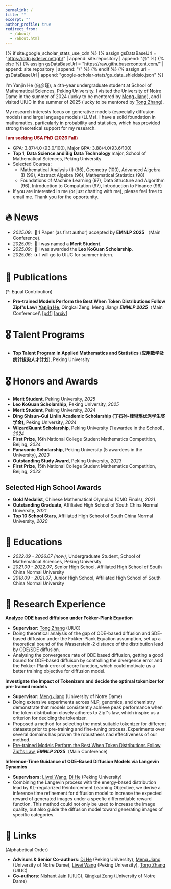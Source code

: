 ```yaml
---
permalink: /
title: ""
excerpt: ""
author_profile: true
redirect_from: 
  - /about/
  - /about.html
---
```


{% if site.google_scholar_stats_use_cdn %}
{% assign gsDataBaseUrl = "https://cdn.jsdelivr.net/gh/" | append: site.repository | append: "@" %}
{% else %}
{% assign gsDataBaseUrl = "https://raw.githubusercontent.com/" | append: site.repository | append: "/" %}
{% endif %}
{% assign url = gsDataBaseUrl | append: "google-scholar-stats/gs_data_shieldsio.json" %}

<span class='anchor' id='about-me'></span>

I'm Yanjin He (<font face=STKaiti>何彦瑾</font>), a 4th-year undergraduate student at School of Mathematical Sciences, Peking University. I visited the University of Notre Dame in the summer of 2024 (lucky to be mentored by [Meng Jiang](http://www.meng-jiang.com/)), and I visited UIUC in the summer of 2025 (lucky to be mentored by [Tong Zhang](https://tongzhang-ml.org/)).

My research interests focus on generative models (especially diffusion models) and large language models (LLMs). I have a soild foundation in mathematics, particularly in probability and statistics, which has provided strong theoretical support for my research.

**<font color="#94070A">I am seeking USA PhD (2026 Fall)</font>**
- GPA: 3.87/4.0 (93.0/100), Major GPA: 3.88/4.0(93.6/100)
- **Top 1**, **Data Science and Big Data Technology** major, School of Mathematical Sciences, Peking University
- Selected Courses: 
  - Mathematical Analysis (I) (96), Geometry (100), Advanced Algebra (I) (99), Abstract Algebra (96), Mathematical Statistics (98)
  - Foundations of Machine Learning (97), Data Structure and Algorithm (96), Introduction to Computation (97), Introduction to Finance (96)
- If you are interested in me (or just chatting with me), please feel free to email me. Thank you for the opportunity.


# 🔥 News
- *2025.09*: &nbsp;🎉 1 Paper (as first author) accepted by **EMNLP 2025** （Main Conference).
- *2025.09*: &nbsp;🏅 I was named a **Merit Student**.
- *2025.09*: &nbsp;🏅 I was awarded the **Leo KoGuan Scholarship**.
- *2025.06*: &nbsp;✈️ I will go to UIUC for summer intern.


# 📝 Publications 
(\*: Equal Contribution)

- **Pre-trained Models Perform the Best When Token Distributions Follow Zipf's Law**\\
**<u>Yanjin He</u>**, Qingkai Zeng, Meng Jiang\\
**_EMNLP 2025_**（Main Conference)\\
[[pdf](https://arxiv.org/pdf/2507.22543)] [[arxiv](https://arxiv.org/abs/2507.22543)]


# 🎖️ Talent Programs
- **Top Talent Program in Applied Mathematics and Statistics** (**应用数学及统计拔尖人才计划**), Peking University


# 🎖️ Honors and Awards
- **Merit Student**, Peking University, *2025*
- **Leo KoGuan Scholarship**, Peking University, *2025*
- **Merit Student**, Peking University, *2024*
- **Ding Shisun-Gui Linlin Academic Scholarship (丁石孙-桂琳琳优秀学生奖学金)**, Peking University, *2024*
- **WizardQuant Scholarship**, Peking University (1 awardee in the School), *2024*
- **First Prize**, 16th National College Student Mathematics Competition, Beijing, *2024*
- **Panasonic Scholarship**, Peking University (5 awardees in the University), *2023*
- **Outstanding Study Award**, Peking University, *2023*
- **First Prize**, 15th National College Student Mathematics Competition, Beijing, *2023*
## Selected High School Awards
- **Gold Medalist**, Chinese Mathematical Olympiad (CMO Finals), *2021*
- **Outstanding Graduate**, Affiliated High School of South China Normal University, *2021*
- **Top 10 School Stars**, Affiliated High School of South China Normal University, *2020*


# 📖 Educations
- *2022.09 - 2026.07 (now)*, Undergraduate Student, School of Mathematical Sciences, Peking University
- *2021.09 - 2022.07*, Senior High School, Affiliated High School of South China Normal University
- *2018.09 - 2021.07*, Junior High School, Affiliated High School of South China Normal University


# 🔬 Research Experience
**Analyze ODE based diffuison under Fokker-Plank Equation**
- **Supervisor:** [Tong Zhang](https://tongzhang-ml.org/) (UIUC)
- Doing theoretical analysis of the gap of ODE-based diffusion and SDE-based diffusion under the Fokker-Plank Equation assumption, set up a theoretical bound of the Wasserstein-2 distance of the distribution lead by ODE/SDE diffusion.
- Analysing the convergence rate of ODE based diffusion, getting a good bound for ODE-based diffuison by controlling the divergence error and the Fokker-Plank error of score function, which could motivate us a better training objective for diffusion model.

**Investigate the Impact of Tokenizers and decide the optimal tokenizer for pre-trained models**
- **Supervisor:** [Meng Jiang](http://www.meng-jiang.com/) (University of Notre Dame)
- Doing extensive experiments across NLP, genomics, and chemistry demonstrate that models consistently achieve peak performance when the token distribution closely adheres to Zipf's law, which inspire us a criterion for deciding the tokenizer.
- Proposed a method for selecting the most suitable tokenizer for different datasets prior to pre-training and fine-tuning process. Experiments over several domains has proven the robustness nad effectiveness of our method.
- [Pre-trained Models Perform the Best When Token Distributions Follow Zipf's Law](https://arxiv.org/abs/2507.22543), **_EMNLP 2025_**（Main Conference)

**Inference-Time Guidance of ODE-Based Diffusion Models via Langevin Dynamics**
- **Supervisors:** [Liwei Wang](http://www.liweiwang-pku.com/), [Di He](https://dihe-pku.github.io/) (Peking University)
- Combining the Langevin process with the energy-based distribution lead by KL-regularized Reinforcement Learning Objective, we derive a inference time refinement for diffusion model to increase the expected reward of generated images under a specfic differentiable reward function. This method could not only be used to increase the image quality, but also guide the diffusion model toward generating images of specific categories.


# 🔗 Links
(Alphabetical Order) 
- **Advisors & Senior Co-authors**: [Di He](https://dihe-pku.github.io/) (Peking University), [Meng Jiang](http://www.meng-jiang.com/) (University of Notre Dame), [Liwei Wang](http://www.liweiwang-pku.com/) (Peking University), [Tong Zhang](https://tongzhang-ml.org/) (UIUC)
- **Co-authors**: [Nishant Jain](https://scholar.google.com/citations?user=VKcqFW8AAAAJ) (UIUC), [Qingkai Zeng](https://qingkaizeng.github.io/) (University of Notre Dame)
